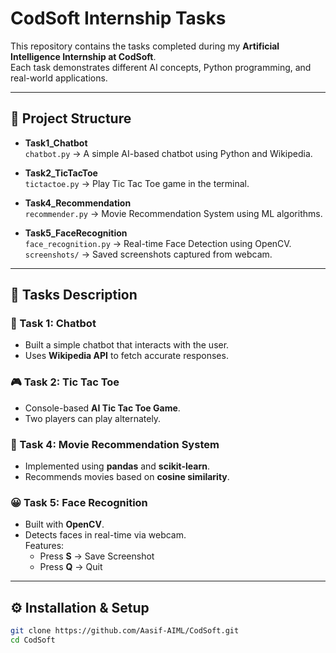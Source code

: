 # CodSoft Internship Tasks

This repository contains the tasks completed during my **Artificial Intelligence Internship at CodSoft**.  
Each task demonstrates different AI concepts, Python programming, and real-world applications.

---

## 📂 Project Structure

- **Task1_Chatbot**  
  `chatbot.py` → A simple AI-based chatbot using Python and Wikipedia.

- **Task2_TicTacToe**  
  `tictactoe.py` → Play Tic Tac Toe game in the terminal.

- **Task4_Recommendation**  
  `recommender.py` → Movie Recommendation System using ML algorithms.

- **Task5_FaceRecognition**  
  `face_recognition.py` → Real-time Face Detection using OpenCV.  
  `screenshots/` → Saved screenshots captured from webcam.

---

## 🚀 Tasks Description

### 📝 Task 1: Chatbot
- Built a simple chatbot that interacts with the user.
- Uses **Wikipedia API** to fetch accurate responses.

### 🎮 Task 2: Tic Tac Toe
- Console-based **AI Tic Tac Toe Game**.
- Two players can play alternately.

### 🎥 Task 4: Movie Recommendation System
- Implemented using **pandas** and **scikit-learn**.
- Recommends movies based on **cosine similarity**.

### 😀 Task 5: Face Recognition
- Built with **OpenCV**.
- Detects faces in real-time via webcam.  
  Features:  
  - Press **S** → Save Screenshot  
  - Press **Q** → Quit  

---

## ⚙️ Installation & Setup

```bash
git clone https://github.com/Aasif-AIML/CodSoft.git
cd CodSoft
